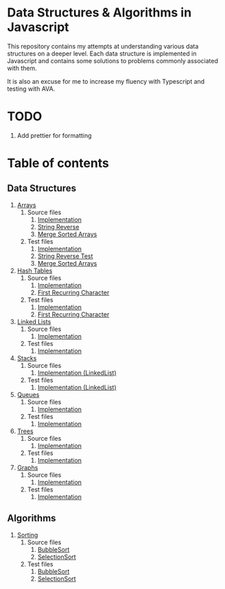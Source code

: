 # Data Structures & Algorithms in Javascript

This repository contains my attempts at understanding various data structures on a deeper level. Each data structure is implemented in Javascript and contains some solutions to problems commonly associated with them. 

It is also an excuse for me to increase my fluency with Typescript and testing with AVA. 

# TODO

1. Add prettier for formatting

# Table of contents
## Data Structures

1. [Arrays](https://github.com/gohdaniel15/data-structures-algorithms-js/tree/master/DataStructures/Arrays)
    1. Source files
        1. [Implementation](https://github.com/gohdaniel15/data-structures-algorithms-js/blob/master/DataStructures/Arrays/src/array.ts)
        2. [String Reverse](https://github.com/gohdaniel15/data-structures-algorithms-js/blob/master/DataStructures/Arrays/src/stringReverse.ts)
        3. [Merge Sorted Arrays](https://github.com/gohdaniel15/data-structures-algorithms-js/blob/master/DataStructures/Arrays/dist/mergeSortedArrays.js)
    2. Test files
        1. [Implementation](https://github.com/gohdaniel15/data-structures-algorithms-js/blob/master/DataStructures/Arrays/tests/array.test.js)
        2. [String Reverse Test](https://github.com/gohdaniel15/data-structures-algorithms-js/blob/master/DataStructures/Arrays/stringReverse.test.js)
        3. [Merge Sorted Arrays](https://github.com/gohdaniel15/data-structures-algorithms-js/blob/master/DataStructures/Arrays/tests/mergeSortedArrays.test.js)
2. [Hash Tables](https://github.com/gohdaniel15/data-structures-algorithms-js/tree/master/DataStructures/HashTables)
    1. Source files
        1. [Implementation](https://github.com/gohdaniel15/data-structures-algorithms-js/blob/master/DataStructures/HashTables/src/HashTable.ts)
        2. [First Recurring Character](https://github.com/gohdaniel15/data-structures-algorithms-js/blob/master/DataStructures/HashTables/src/firstRecurringCharacter.ts)
    2. Test files
        1. [Implementation](https://github.com/gohdaniel15/data-structures-algorithms-js/blob/master/DataStructures/HashTables/tests/HashTable.test.js)
        2. [First Recurring Character](https://github.com/gohdaniel15/data-structures-algorithms-js/blob/master/DataStructures/HashTables/tests/firstRecurringCharacter.test.js)
3. [Linked Lists](https://github.com/gohdaniel15/data-structures-algorithms-js/tree/master/DataStructures/LinkedList)
    1. Source files
        1. [Implementation](https://github.com/gohdaniel15/data-structures-algorithms-js/blob/master/DataStructures/LinkedList/src/LinkedList.ts)
    2. Test files
        1. [Implementation](https://github.com/gohdaniel15/data-structures-algorithms-js/blob/master/DataStructures/LinkedList/tests/LinkedList.test.js)
4. [Stacks](https://github.com/gohdaniel15/data-structures-algorithms-js/tree/master/DataStructures/Stacks)
    1. Source files
        1. [Implementation (LinkedList)](https://github.com/gohdaniel15/data-structures-algorithms-js/blob/master/DataStructures/Stacks/src/LinkedListStack.ts)
    2. Test files
        1. [Implementation (LinkedList)](https://github.com/gohdaniel15/data-structures-algorithms-js/blob/master/DataStructures/Stacks/tests/LinkedListStack.test.js)
5. [Queues](https://github.com/gohdaniel15/data-structures-algorithms-js/tree/master/DataStructures/Queues)
    1. Source files
        1. [Implementation](https://github.com/gohdaniel15/data-structures-algorithms-js/blob/master/DataStructures/Queues/src/Queue.ts)
    2. Test files
        1. [Implementation](https://github.com/gohdaniel15/data-structures-algorithms-js/blob/master/DataStructures/Queues/tests/Queue.test.js)
6. [Trees](https://github.com/gohdaniel15/data-structures-algorithms-js/tree/master/DataStructures/Trees)
    1. Source files
        1. [Implementation](https://github.com/gohdaniel15/data-structures-algorithms-js/blob/master/DataStructures/Trees/src/BinarySearchTree.ts)
    2. Test files
        1. [Implementation](https://github.com/gohdaniel15/data-structures-algorithms-js/blob/master/DataStructures/Trees/tests/BinarySearchTree.test.js)
7. [Graphs](https://github.com/gohdaniel15/data-structures-algorithms-js/tree/master/DataStructures/Graphs)
    1. Source files
        1. [Implementation](https://github.com/gohdaniel15/data-structures-algorithms-js/blob/master/DataStructures/Graphs/src/Graph.ts)
    2. Test files
        1. [Implementation](https://github.com/gohdaniel15/data-structures-algorithms-js/blob/master/DataStructures/Graphs/tests/Graph.test.js)

## Algorithms
1. [Sorting](https://github.com/gohdaniel15/data-structures-algorithms-js/tree/master/Algorithms/Sorting)
    1. Source files
        1. [BubbleSort](https://github.com/gohdaniel15/data-structures-algorithms-js/tree/master/Algorithms/Sorting/src/BubbleSort.ts)
        2. [SelectionSort](https://github.com/gohdaniel15/data-structures-algorithms-js/tree/master/Algorithms/Sorting/src/SelectionSort.ts)
    2. Test files
        1. [BubbleSort](https://github.com/gohdaniel15/data-structures-algorithms-js/tree/master/Algorithms/Sorting/tests/BubbleSort.test.js)
        2. [SelectionSort](https://github.com/gohdaniel15/data-structures-algorithms-js/tree/master/Algorithms/Sorting/tests/SelectionSort.test.js)